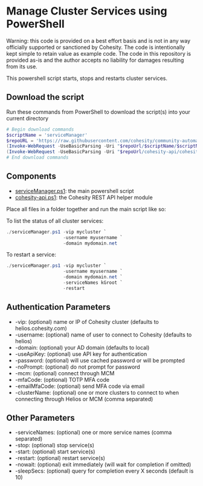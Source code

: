 # Manage Cluster Services using PowerShell

Warning: this code is provided on a best effort basis and is not in any way officially supported or sanctioned by Cohesity. The code is intentionally kept simple to retain value as example code. The code in this repository is provided as-is and the author accepts no liability for damages resulting from its use.

This powershell script starts, stops and restarts cluster services.

## Download the script

Run these commands from PowerShell to download the script(s) into your current directory

```powershell
# Begin download commands
$scriptName = 'serviceManager'
$repoURL = 'https://raw.githubusercontent.com/cohesity/community-automation-samples/main/powershell'
(Invoke-WebRequest -UseBasicParsing -Uri "$repoUrl/$scriptName/$scriptName.ps1").content | Out-File "$scriptName.ps1"; (Get-Content "$scriptName.ps1") | Set-Content "$scriptName.ps1"
(Invoke-WebRequest -UseBasicParsing -Uri "$repoUrl/cohesity-api/cohesity-api.ps1").content | Out-File cohesity-api.ps1; (Get-Content cohesity-api.ps1) | Set-Content cohesity-api.ps1
# End download commands
```

## Components

* [serviceManager.ps1](https://raw.githubusercontent.com/cohesity/community-automation-samples/main/powershell/serviceManager/serviceManager.ps1): the main powershell script
* [cohesity-api.ps1](https://raw.githubusercontent.com/cohesity/community-automation-samples/main/powershell/cohesity-api/cohesity-api.ps1): the Cohesity REST API helper module

Place all files in a folder together and run the main script like so:

To list the status of all cluster services:

```powershell
./serviceManager.ps1 -vip mycluster `
                     -username myusername `
                     -domain mydomain.net
```

To restart a service:

```powershell
./serviceManager.ps1 -vip mycluster `
                     -username myusername `
                     -domain mydomain.net `
                     -serviceNames kGroot `
                     -restart
```

## Authentication Parameters

* -vip: (optional) name or IP of Cohesity cluster (defaults to helios.cohesity.com)
* -username: (optional) name of user to connect to Cohesity (defaults to helios)
* -domain: (optional) your AD domain (defaults to local)
* -useApiKey: (optional) use API key for authentication
* -password: (optional) will use cached password or will be prompted
* -noPrompt: (optional) do not prompt for password
* -mcm: (optional) connect through MCM
* -mfaCode: (optional) TOTP MFA code
* -emailMfaCode: (optional) send MFA code via email
* -clusterName: (optional) one or more clusters to connect to when connecting through Helios or MCM (comma separated)

## Other Parameters

* -serviceNames: (optional) one or more service names (comma separated)
* -stop: (optional) stop service(s)
* -start: (optional) start service(s)
* -restart: (optional) restart service(s)
* -nowait: (optional) exit immediately (will wait for completion if omitted)
* -sleepSecs: (optional) query for completion every X seconds (default is 10)
